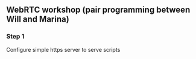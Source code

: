 ## WebRTC workshop (pair programming between Will and Marina)

### Step 1
Configure simple https server to serve scripts  
